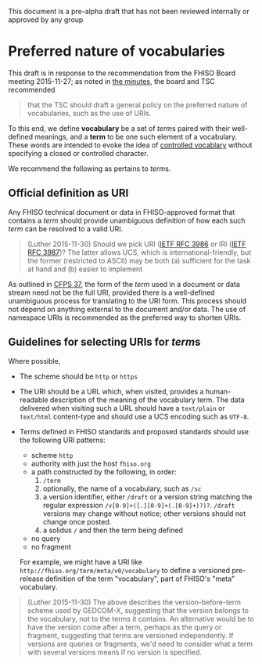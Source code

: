 This document is a pre-alpha draft that has not been reviewed internally or approved by any group


# Preferred nature of vocabularies

This draft is in response to the recommendation from the FHISO Board meeting 2015-11-27; as noted in [the minutes](/minutes), the board and TSC recommended 

> that the TSC should draft a general policy on the preferred nature of vocabularies, such as the use of URIs.

To this end, we define **vocabulary** be a set of *term*s paired with their well-defined meanings, and a **term** to be one such element of a vocabulary.  These words are intended to evoke the idea of [controlled vocablary](https://en.wikipedia.org/wiki/Controlled_vocabulary) without specifying a closed or controlled character.

We recommend the following as pertains to *term*s.


## Official definition as URI

Any FHISO technical document or data in FHISO-approved format that contains a *term* should provide unambiguous definition of how each such *term* can be resolved to a valid URI.

> (Luther 2015-11-30) Should we pick URI ([IETF RFC 3986](http://tools.ietf.org/html/rfc3986) or IRI ([IETF RFC 3987](http://tools.ietf.org/html/rfc3987))?  The latter allows UCS, which is international-friendly, but the former (restricted to ASCII) may be both (a) sufficient for the task at hand and (b) easier to implement

As outlined in [CFPS 37](/cfps/files/cfps37.pdf), the form of the *term* used in a document or data stream need not be the full URI, provided there is a well-defined unambiguous process for translating to the URI form.  This process should not depend on anything external to the document and/or data.  The use of namespace URIs is recommended as the preferred way to shorten URIs.

## Guidelines for selecting URIs for *term*s

Where possible,

- The scheme should be `http` or `https`

- The URI should be a URL which, when visited, provides a human-readable description of the meaning of the vocabulary term.  The data delivered when visiting such a URL should have a `text/plain` or `text/html` content-type and should use a UCS encoding such as `UTF-8`.

- Terms defined in FHISO standards and proposed standards should use the following URI patterns:

    - scheme `http`
    - authority with just the host `fhiso.org`
    - a path constructed by the following, in order:
        1. `/term`
        2. optionally, the name of a vocabulary, such as `/sc`
        3. a version identifier, either `/draft` or a version string matching the regular expression `/v[0-9]+([.][0-9]+(.[0-9]+)?)?`.  `/draft` versions may change without notice; other versions should not change once posted.
        4. a solidus `/` and then the term being defined
    - no query
    - no fragment
    
    For example, we might have a URI like `http://fhiso.org/term/meta/v0/vocabulary` to define a versioned pre-release definition of the term "vocabulary", part of FHISO's "meta" vocabulary.

> (Luther 2015-11-30) The above describes the version-before-term scheme used by GEDCOM-X, suggesting that the version belongs to the vocabulary, not to the terms it contains.  An alternative would be to have the version come after a term, perhaps as the query or fragment, suggesting that terms are versioned independently.  If versions are queries or fragments, we'd need to consider what a term with several versions means if no version is specified.


